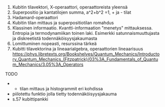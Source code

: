 1. Kubitin tilavektori, X-operaattori, operaattoreista yleensä
2. Superpositio ja kantatilojen summa, a^2+b^2 =1, + ja - tilat 
3. Hadamard-operaattori
4. Kubitin tilan mittaus ja superpositiotilan romahdus
5. Klassinen informaatio. Kvantti-informaation "menetys" mittauksessa. Entropia ja termodynamiikan toinen laki. Esimerkki satunnaismuuttujasta ja diskreetistä todennäköisyysjakaumasta
6. Lomittuminen nopeasti, resurssina tärkeä
7. Kubitti tilavektorina ja lineaarialgebra, operaattorien lineaarisuus https://phys.libretexts.org/Bookshelves/Quantum_Mechanics/Introductory_Quantum_Mechanics_(Fitzpatrick)/03%3A_Fundamentals_of_Quantum_Mechanics/3.05%3A_Operators

TODO
- + tilan mittaus ja histogrammit eri kohdissa
- piilotettu funktio jolla tietty todennäköisyysjakauma
- s.57 kubittipankki
